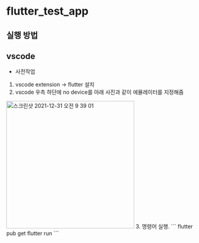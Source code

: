 # flutter_test_app

## 실행 방법
## vscode
- 사전작업
1. vscode extension -> flutter 설치  
2. vscode 우측 하단에 no device를 아래 사진과 같이 에뮬레이터를 지정해줌
<img width="335" alt="스크린샷 2021-12-31 오전 9 39 01" src="https://user-images.githubusercontent.com/72638829/147796530-8f65c81d-3bca-4ab1-85fd-f16d68f57b11.png">
3. 명령어 실행. 
```
flutter pub get
flutter run
```
